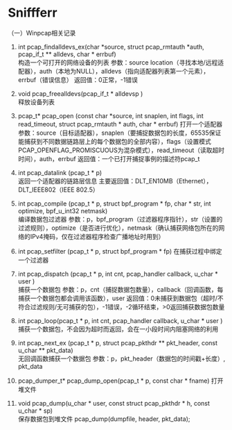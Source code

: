 # Sniffferr
（一）Winpcap相关记录
1. int pcap_findalldevs_ex(char *source, struct pcap_rmtauth *auth, pcap_if_t ** alldevs, char * errbuf)  
构造一个可打开的网络设备的列表
参数：source location（寻找本地/远程适配器），auth（本地为NULL），alldevs（指向适配器列表第一个元素），errbuf（错误信息）
返回值：0正常，-1错误

2. void pcap_freealldevs(pcap_if_t * alldevsp	)  
释放设备列表

3. pcap_t* pcap_open	(const char *source, int 	snaplen, int flags, int read_timeout, struct pcap_rmtauth * auth, char * 	errbuf)
打开一个适配器
参数：source（目标适配器），snaplen（要捕捉数据包的长度，65535保证能捕获到不同数据链路层上的每个数据包的全部内容），flags（设置模式PCAP_OPENFLAG_PROMISCUOUS为混杂模式），read_timeout（读取超时时间），auth，errbuf
返回值：一个已打开捕捉事例的描述符pcap_t

4. int pcap_datalink	(pcap_t * p) 	
返回一个适配器的链路层信息
主要返回值：DLT_EN10MB（Ethernet），DLT_IEEE802（IEEE 802.5）

5. int pcap_compile	(pcap_t * p, struct bpf_program * 	fp, char * str,  int 	optimize, bpf_u_int32 netmask)	
编译数据包过滤器
参数：p，bpf_program（过滤器程序指针），str（设置的过滤规则），optimize（是否进行优化），netmask（确认捕获网络包所在的网络的IPv4掩码，仅在过滤器程序检查广播地址时用到）

6. int pcap_setfilter	(pcap_t * p, struct bpf_program * 	fp)	
在捕获过程中绑定一个过滤器

7. int pcap_dispatch (pcap_t * p, int cnt, pcap_handler callback, u_char * 	user	)	
捕获一个数据包
参数：p，cnt（捕捉数据包数量），callback（回调函数，每捕获一个数据包都会调用该函数），user
返回值：0未捕获到数据包（超时/不符合过滤规则/无可捕获的包），-1错误，-2循环结束，>0返回捕获数据包数量

8. int pcap_loop(pcap_t * p, int cnt, pcap_handler callback, u_char * 	user	)	
捕获一个数据包，不会因为超时而返回，会在一小段时间内阻塞网络的利用

9. int pcap_next_ex	(pcap_t * p, struct pcap_pkthdr ** pkt_header, const u_char ** pkt_data)	
无回调函数捕获一个数据包
参数：p，pkt_header（数据包的时间戳+长度）, pkt_data

10. pcap_dumper_t* pcap_dump_open(pcap_t * p, const char * fname)
打开堆文件

11. void pcap_dump(u_char * user, const struct pcap_pkthdr * 	h, const u_char * sp)	
保存数据包到堆文件 pcap_dump(dumpfile, header, pkt_data);
